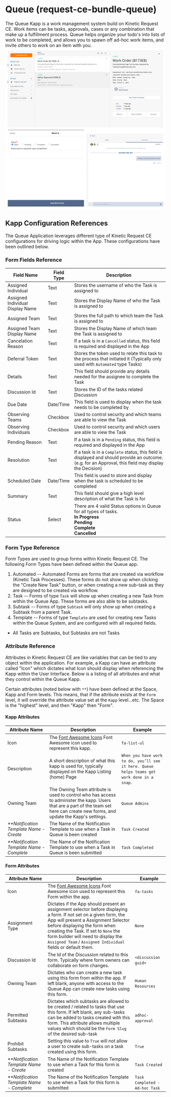 # Queue (request-ce-bundle-queue)
The Queue Kapp is a work management system build on Kinetic Request CE. Work items can be tasks, approvals, cases or any combination that make up a fulfillment process. Queue helps organize your todo's into lists of work to be completed, and allows you to spawn off ad-hoc work items, and invite others to work on an item with you.
![Queue Screenshot](/screenshot.png)

## Kapp Configuration References
The Queue Application leverages different type of Kinetic Request CE configurations for driving logic within the App. These configurations have been outlined below.

### Form Fields Reference
Field Name  | Field Type | Description
----------  | ----------- | -----------
Assigned Individual | Text | Stores the username of who the Task is assigned to
Assigned Individual Display Name | Text | Stores the Display Name of who the Task is assigned to
Assigned Team       | Text | Stores the full path to which team the Task is assigned to
Assigned Team Display Name | Text | Stores the Display Name of which team the Task is assigned to
Cancelation Reason  | Text | If a task is in a `Cancelled` status, this field is required and displayed in the App
Deferral Token    | Text | Stores the token used to relate this task to the process that initiated it (Typically only used with `Automated` type Tasks)
Details | Text | This field should provide any details needed for the assignee to complete the Task
Discussion Id  | Text | Stores the ID of the tasks related Discussion
Due Date | Date/Time | This field is used to display when the task needs to be completed by
Observing Teams | Checkbox | Used to control security and which teams are able to view the Task
Observing Individuals | Checkbox | Used to control security and which users are able to view the Task
Pending Reason | Text | If a task is in a `Pending` status, this field is required and displayed in the App
Resolution | Text | If a task is in a `Complete` status, this field is displayed and should provide an outcome. (e.g. for an Approval, this field may display the Decision)
Scheduled Date | Date/Time | This field is used to store and display when the task is scheduled to be completed
Summary | Text |This field should give a high level description of what the Task is for
Status      | Select | There are 4 valid Status options in Queue for all types of tasks.<br>**In Progress**<br>**Pending**<br>**Complete**<br>**Cancelled**

### Form Type Reference
Form Types are used to group forms within Kinetic Request CE. The following Form Types have been defined within the Queue app.
1. Automated -- Automated Forms are forms that are created via workflow (Kinetic Task Processes). These forms do not show up when clicking the "Create New Task" button, or when creating a new sub-task as they are designed to be created via workflow.
2. Task -- Forms of type `Task` will show up when creating a new Task from within the Queue App. These forms are also able to be subtasks.
3. Subtask -- Forms of type `Subtask` will only show up when creating a Subtask from a parent Task.
4. Template -- Forms of type `Template` are used for creating new Tasks within the Queue System, and are configured with all required fields.
* All Tasks are Subtasks, but Subtasks are not Tasks


### Attribute Reference
Attributes in Kinetic Request CE are like variables that can be tied to any object within the application. For example, a Kapp can have an attribute called "Icon" which dictates what Icon should display when referencing the Kapp within the User Interface. Below is a listing of all attributes and what they control within the Queue Kapp.

Certain attributes (noted below with `**`) have been defined at the Space, Kapp and Form levels. This means, that if the attribute exists at the `Form` level, it will override the attribute value set at the `Kapp` level...etc. The Space is the "highest" level, and then "Kapp" then "Form".

#### Kapp Attributes
Attribute Name | Description     | Example
-------------- | --------------  | --------------
Icon           | The [Font Awesome Icons](http://fontawesome.io/icons/) Font Awesome icon used to represent this kapp. | `fa-list-ul`
Description    | A short description of what this kapp is used for, typically displayed on the Kapp Listing (home) Page | `When you have work to do, you’ll see it here. Queue helps teams get work done in a snap.`
Owning Team   | The Owning Team attribute is used to control who has access to administer the kapp. Users that are a part of the team set here can create new forms, and update the Kapp's settings. | `Queue Admins`
_**Notification Template Name - Create_ | The Name of the Notification Template to use when a Task in Queue is been created | `Task Created`
_**Notification Template Name - Complete_ | The Name of the Notification Template to use when a Task in Queue is been submitted | `Task Completed`

#### Form Attributes
Attribute Name | Description     | Example
-------------- | --------------  | --------------
Icon           | The [Font Awesome Icons](http://fontawesome.io/icons/) Font Awesome icon used to represent this Form within the app. | `fa-tasks`
Assignment Type | Dictates if the App should present an assignment selector before displaying a form. If not set on a given form, the App will present a Assignment Selector before displaying the form when creating the Task. If set to `None` the form builder will need to display the `Assigned Team` / `Assigned Individual` fields or default them. | `None`
Discussion Id | The Id of the Discussion related to this form. Typically where form owners can collaborate on form changes. | `<discussion guid>`
Owning Team   | Dictates who can create a new task using this form from within the app. If left blank, anyone with access to the Queue App can create new tasks using this form.  | `Human Resources`
Permitted Subtasks | Dictates which subtasks are allowed to be created / related to tasks that use this form. If left blank, any sub-tasks can be added to tasks created with this form. This attribute allows multiple values which should be the `Form Slug` of the desired sub-task | `adhoc-approval`
Prohibit Subtasks | Setting this value to `True` will not allow a user to create sub-tasks on a task created using this form. | `True`
_**Notification Template Name - Create_ | The Name of the Notification Template to use when a Task for this form is created | `Task Created`
_**Notification Template Name - Complete_ | The Name of the Notification Template to use when a Task for this form is submitted | `Task Completed - Ad-hoc Task`
